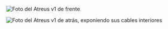 ![Foto del Atreus v1 de frente](./frente.jpg)

![Foto del Atreus v1 de atrás, exponiendo sus cables interiores](./atras.jpg)
